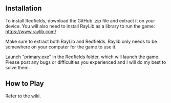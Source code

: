 ## Installation
To install Redfields, download the GitHub .zip file and extract it on your device. 
You will also need to install RayLib as a library to run the game:
https://www.raylib.com/

Make sure to extract both RayLib and Redfields. 
Raylib only needs to be somewhere on your computer for the game to use it.

Launch "primary.exe" in the Redfields folder, which will launch the game.
Please post any bugs or difficulties you experienced and I will do my best to solve them.

## How to Play
Refer to the wiki.
